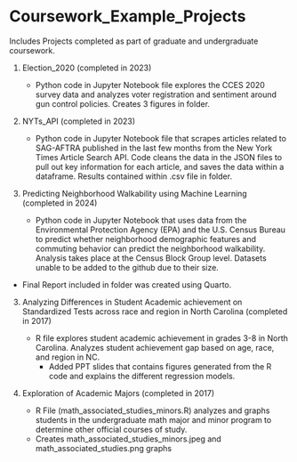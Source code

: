 # Coursework_Example_Projects


Includes Projects completed as part of graduate and undergraduate coursework. 

1) Election_2020 (completed in 2023)
	- Python code in Jupyter Notebook file explores the CCES 2020 survey data and analyzes voter registration and sentiment around gun control policies. Creates 3 figures in folder.

2) NYTs_API (completed in 2023)
	- Python code in Jupyter Notebook file that scrapes articles related to SAG-AFTRA published in the last few months from the New York Times Article Search API. Code cleans the data in the JSON 	files to pull out key information for each article, and saves the data within a dataframe. Results contained within .csv file in folder.

3) Predicting Neighborhood Walkability using Machine Learning (completed in 2024)
	- Python code in Jupyter Notebook that uses data from the Environmental Protection Agency (EPA) and the U.S. Census Bureau to predict whether neighborhood demographic features and commuting behavior can predict the neighborhood walkability. Analysis takes place at the Census Block Group level. Datasets unable to be added to the github due to their size.
- Final Report included in folder was created using Quarto. 

3) Analyzing Differences in Student Academic achievement on Standardized Tests across race and region in North Carolina (completed in 2017)
	- R file explores student academic achievement in grades 3-8 in North Carolina. Analyzes student achievement gap based on age, race, and region in NC.
        - Added PPT slides that contains figures generated from the R code and explains the different regression models. 

4) Exploration of Academic Majors (completed in 2017)
	- R File (math_associated_studies_minors.R) analyzes and graphs students in the undergraduate math major and minor program to determine other official courses of study. 
	- Creates math_associated_studies_minors.jpeg and math_associated_studies.png graphs
	
